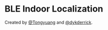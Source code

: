 # BLE Indoor Localization

Created by [@Tongyuang](https://github.com/Tongyuang/) and [@dykderrick](https://github.com/dykderrick).